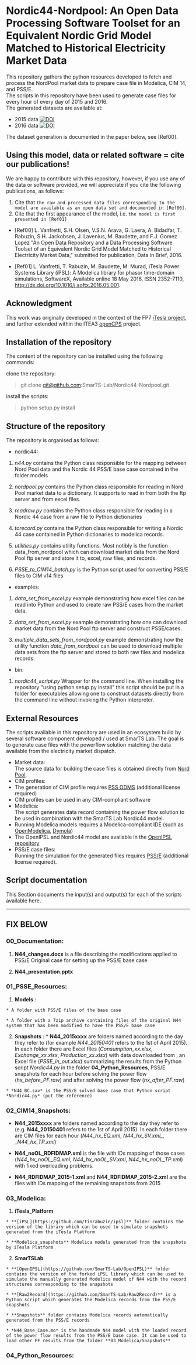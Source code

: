 # **Nordic44-Nordpool**: An Open Data Processing Software Toolset for an Equivalent Nordic Grid Model Matched to Historical Electricity Market Data

This repository gathers the python resources developed to fetch and process the NordPool market data to prepare case file in Modelica, CIM 14, and PSS/E.  
The scripts in this repository have been used to generate case files for every hour of every day of 2015 and 2016.   
The generated datasets are available at:
- 2015 data [![DOI](https://zenodo.org/badge/DOI/10.5281/zenodo.162907.svg)](https://doi.org/10.5281/zenodo.162907)
- 2016 data [![DOI](https://zenodo.org/badge/DOI/10.5281/zenodo.162921.svg)](https://doi.org/10.5281/zenodo.162921)

The dataset generation is documented in the paper below, see [Ref00].

## Using this model, data or related software = cite our publications!
We are happy to contribute with this repository, however, if you use any of the data or software provided, we will appreciate if you cite the following publications, as follows:

1. Cite that `the raw and processed data files corresponding to the model are available as an open data set and documented in [Ref00].`
2. Cite that the first appearance of the model, i.e. `the model is first presented in [Ref01]`


- [Ref00] L. Vanfretti, S.H. Olsen, V.S.N. Arava, G. Laera, A. Bidadfar, T. Rabuzin, S.H. Jackobsen, J. Lavenius, M. Baudette, and F.J. Gomez Lopez "An Open Data Repository and a Data Processing Software Toolset of an Equivalent Nordic Grid Model Matched to Historical Electricity Market Data," submitted for publication, Data in Brief, 2016.

- [Ref01] L. Vanfretti, T. Rabuzin, M. Baudette, M. Murad, iTesla Power Systems Library (iPSL): A Modelica library for phasor time-domain simulations, SoftwareX, Available online 18 May 2016, ISSN 2352-7110, http://dx.doi.org/10.1016/j.softx.2016.05.001.

## Acknowledgment

This work was originally developed in the context of the FP7 [iTesla project](http://www.itesla-project.eu/), and further extended within the ITEA3 [openCPS](https://itea3.org/project/opencps.html) project.

## Installation of the repository

The content of the repository can be installed using the following commands:

 clone the repository:
  > git clone git@github.com:SmarTS-Lab/Nordic44-Nordpool.git

 install the scripts:
  >python setup.py install

## Structure of the repository

The repository is organised as follows:

- nordic44:
 1. *n44.py* contains the Python class responsible for the mapping between Nord Pool data and the Nordic 44 PSS/E base case contained in the folder models

 2. *nordpool.py* contains the Python class responsible for reading in Nord Pool market data to a dictionary. It supports to read in from both the ftp server and from excel files.

 3. *readraw.py* contains the Python class responsible for reading in a Nordic 44 case from a raw file to Python dictionaries

 4. *torecord.py* contains the Python class responsible for writing a Nordic 44 case contained in Python dictionaries to modelica records.

 5. *utilities.py* contains utility functions. Most notibly is the function data_from_nordpool which can download market data from the Nord Pool ftp server and store it to, excel, raw files, and records.

 4. *PSSE_to_CIM14_batch.py* is the Python script used for converting PSS/E files to CIM v14 files

- examples:
 1. *data_set_from_excel.py*  example demonstrating how excel files can be read into Python and used to create raw PSS/E cases from the market data.

 2. *data_set_from_excel.py* example demonstrating how one can download market data from the Nord Pool ftp server and construct PSSE/cases.

 3. *multiple_data_sets_from_nordpool.py* example demonstrating how the utility function *data_from_nordpool* can be used to download multiple data sets from the ftp server and stored to both raw files and modelica records.

- bin:
 1. *nordic44_script.py* Wrapper for the command line. When installing the repository "using python setup.py install" this script should be put in a folder for executables allowing one to construct datasets directly from the command line without invoking the Python interpreter.



## External Resources
The scripts available in this repository are used in an ecosystem build by several software component developed / used at SmarTS Lab.
The goal is to generate case files with the powerflow solution matching the data available from the electricity market dispatch.   

- Market data:  
The source data for building the case files is obtained directly from [Nord Pool](http://www.nordpoolspot.com/Market-data1/Power-system-data/Production1/Production1/ALL1/Hourly1/?view=table).
- CIM profiles:
 - The generation of CIM profile requires [PSS ODMS](http://w3.siemens.com/smartgrid/global/en/products-systems-solutions/software-solutions/planning-data-management-software/model-data-management/pages/pss-odms.aspx) (additional license required)
 - CIM profiles can be used in any CIM-compliant software
- Modelica:  
The script generates data record containing the power flow solution to be used in combination with the SmarTS Lab Nordic44 model.
 - Running Modelica models requires a Modelica-compliant IDE (such as [OpenModelica](https://openmodelica.org/), [Dymola](http://www.modelon.com/products/dymola/))
 - The OpenIPSL and Nordic44 model are available in the [OpenIPSL repository](https://github.com/SmarTS-Lab/OpenIPSL)
- PSS/E case files:  
Running the simulation for the generated files requires [PSS/E](http://w3.siemens.com/smartgrid/global/en/products-systems-solutions/software-solutions/planning-data-management-software/planning-simulation/Pages/PSS-E.aspx) (additional license required).



## Script documentation
This Section documents the input(s) and output(s) for each of the scripts available here.



----------------------------------------
FIX BELOW
----------------------------------------



### __00_Documentation__:

  1. __N44_changes.docx__ is a file describing the modifications applied to PSS/E Original case for setting up the PSS/E base case

  2. __N44_presentation.pptx__

### __01_PSSE_Resources__:
  1. __Models__ :

    * A folder with PSS/E files of the base case

    * A folder with a 7zip archive containing files of the original N44 system that has been modified to have the PSS/E base case

  2. __Snapshots__ :
    * **N44_2015xxxx** are folders named according to the day they refer to (for example _N44_20150401_ refers to the 1st of April 2015). In each folder there are Excel files (*Consumption_xx.xlsx*, *Exchange_xx.xlsx*, *Production_xx.xlsx*) with data downloaded from , an Excel file (*PSSE\_in\_out.xlsx*) summarizing the results from the Python script *Nordic44.py* in the folder **04_Python_Resources**, PSS/E snapshots for each hour before solving the power flow (*hx\_before\_PF.raw*) and after solving the power flow (*hx\_after\_PF.raw*)

    * *N44_BC.sav* is the PSS/E solved base case that Python script *Nordic44.py* (put the reference)

### __02_CIM14_Snapshots__:
  * **N44_2015xxxx** are folders named according to the day they refer to (e.g. **N44_20150401** refers to the 1st of April 2015). In each folder there are CIM files for each hour (*N44\_hx\_EQ.xml*, *N44\_hx\_SV.xml_, _N44\_hx\_TP.xml*)

  * **N44_noOL_RDFIDMAP.xml** is the file with IDs mapping of those cases (*N44_hx_noOL_EQ.xml*, *N44_hx_noOL_SV.xml*, *N44_hx_noOL_TP.xml*) with fixed overloading problems.

  * **N44_RDFIDMAP_2015-1.xml** and **N44_RDFIDMAP_2015-2.xml**  are the files with IDs mapping of the remaining snapshots from 2015

### __03_Modelica__:

  1. __iTesla_Platform__

    * **[iPSL](https://github.com/tinrabuzin/ipsl)** folder contains the version of the library which can be used to simulate snapshots generated from the iTesla Platform

    * **Modelica_snapshots** Modelica models generated from the snapshots by iTesla Platform

  2. __SmarTSLab__

    * **[OpenIPSL](https://github.com/SmarTS-Lab/OpenIPSL)** folder contains the version of the forked iPSL library which can be used to simulate the manually generated Modelica model of N44 with the record structures corresponding to the snapshots

    * **[Raw2Record](https://github.com/SmarTS-Lab/Raw2Record)** is a Python script which generates the Modelica records from the PSS/E snapshots

    * **Snapshots** folder contains Modelica records automatically generated from the PSS/E records

    * *N44_Base_Case.mo* is the handmade N44 model with the loaded record of the power flow results from the PSS/E base case. It can be used to load other PF results from the folder **03_Modelica/Snapshots**

### __04_Python_Resources__:
